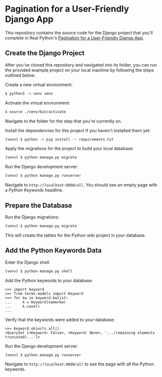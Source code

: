 # Pagination for a User-Friendly Django App

This repository contains the source code for the Django project that you'll complete in Real Python's [Pagination for a User-Friendly Django App](https://realpython.com/django-pagination/).

## Create the Django Project

After you've cloned this repository and navigated into its folder, you can run the provided example project on your local machine by following the steps outlined below.

Create a new virtual environment:

```bash
$ python3 -m venv venv
```

Activate the virtual environment:

```bash
$ source ./venv/bin/activate
```

Navigate to the folder for the step that you're currently on.

Install the dependencies for this project if you haven't installed them yet:

```bash
(venv) $ python -m pip install -r requirements.txt
```

Apply the migrations for the project to build your local database:

```bash
(venv) $ python manage.py migrate
```

Run the Django development server:

```bash
(venv) $ python manage.py runserver
```

Navigate to `http://localhost:8000/all`.
You should see an empty page with a _Python Keywords_ headline.

## Prepare the Database

Run the Django migrations:

```bash
(venv) $ python manage.py migrate
```

This will create the tables for the Python wiki project in your database.

## Add the Python Keywords Data

Enter the Django shell:

```bash
(venv) $ python manage.py shell
````

Add the Python keywords to your database:

```pycon
>>> import keyword
>>> from terms.models import Keyword
>>> for kw in keyword.kwlist:
...     k = Keyword(name=kw)
...     k.save()
...
```

Verify that the keywords were added to your database:

```pycon
>>> Keyword.objects.all()
<QuerySet [<Keyword: False>, <Keyword: None>, '...(remaining elements truncated)...']>
```

Run the Django development server:

```bash
(venv) $ python manage.py runserver
```

Navigate to `http://localhost:8000/all` to see the page with all the Python keywords.
